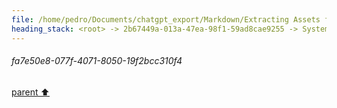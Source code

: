 ```yaml
---
file: /home/pedro/Documents/chatgpt_export/Markdown/Extracting Assets from N64 ROMs.md
heading_stack: <root> -> 2b67449a-013a-47ea-98f1-59ad8cae9255 -> System -> fa7e50e8-077f-4071-8050-19f2bcc310f4
---
```

###### fa7e50e8-077f-4071-8050-19f2bcc310f4
[parent ⬆️](#2b67449a-013a-47ea-98f1-59ad8cae9255)
